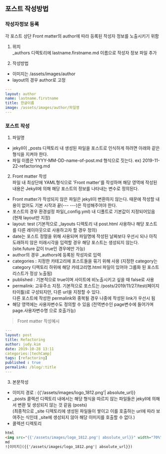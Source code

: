 ## 포스트 작성방법
### 작성자정보 등록 
각 포스트 상단 Front matter의 author에 따라 등록된 작성자 정보를 노출시키기 위함

1. 위치  
_authors 디렉토리에 lastname.firstname.md 이름으로 작성자 정보 파일 추가

2. 작성방법
- 이미지는 /assets/images/author
- layout의 경우 author로 고정

```YAML
---
layout: author
name: lastname.firstname
title: 한글이름
image: /assets/images/author/파일명
---
```

### 포스트 작성

1. 파일명 
- jekyll이 _posts 디렉토리 내 생성된 파일을 포스트로 인식하게 하려면 아래와 같은 형식을 지켜야 한다.
- 파일 이름은 YYYY-MM-DD-name-of-post.md 형식으로 짓는다. ex) 2019-11-22-refactoring.md

2. Front matter 작성   
파일 내 최상단에 YAML형식으로 'Front matter'를 작성하며 해당 영역에 작성된 내용은 Jekyll에 의해 해당 포스트의 정보를 나타내는 변수로 정의된다.
- Front matter가 작성되지 않은 파일은 jekyll이 변환하지 않는다. 때문에 작성할 내용이 없어도 기본 시작과 끝(--- ---)은 작성해주어야 한다. 
- 포스트의 경우 환경설정 파일(_config.yml) 내 디폴트로 기본값이 지정되어있음 (현재 layout만 지정)
- layout: test (기본적으로 _layouts 디렉토리 내 post.html 사용하나 해당 포스트를 다른 레이아웃으로 사용하고자 할 경우 정의)
- date는 포스트 정렬을 위해 사용되며 파일명에 작성된 날짜보다 우선시 되나 아직 도래하지 않은 미래시각을 입력할 경우 해당 포스트는 생성되지 않는다. (site.future 값이 true인 경우에만 가능)
- author의 경우 _authors에 등록된 작성자로 입력
- categories : 지정한 카테고리에 포스트들을 묶기 위해 사용
  (지정한 category는 category 디렉토리 하위에 해당 카테고리명.html 파일이 있어야 그룹화 된 포스트 리스트가 정상 노출됨)
- published : 기본적으로 true이며 사이트에 비노출시키고 싶을 때 false로 사용
- permalink: 고유주소 지정. 기본적으로 포스트는 /posts/2019/11/27/test(페이지 타이틀)로 구성되지만, 다른 url을 지정할 수 있다.   
다른 포스트에 작성한 permalink와 중복될 경우 나중에 작성된 link가 우선시 됨
- 해당 영역에는 사용자변수도 정의할 수 있음 (전역변수인 page변수에 들어가며 page.사용자변수명 으로 호출가능)

> Front matter 작성예시
```YAML
---
layout: post
title: Refactoring
author: judy.kim
date: 2019-10-28 13:11
categories:[techCamp]
tags: [refactoring]
published : true
permalink: /blog/:title
---
```

3. 본문작성
- 이미지 경로 : {{'/assets/images/logo_1812.png'| absolute_url}}
- _posts 콜렉션 디렉토리 내에서는 해당 형식을 따르지 않는 파일들은 jekyll에 의해서 변환 및 생성되지 않는 것 같음 (posts)  
   (최종적으로 _site 디렉토리에 생성된 파일들이 쌓이고 이를 호출하는 url에 따라 보여주는 식인데 _site에 생성되지 않아 해당 이미지를 호출할 수 없다.)
- 콜렉션 디렉토리
```HTML
html
<img src="{{'/assets/images/logo_1812.png'| absolute_url}}" width="70%" height="70%" title="" alt=""/>
md
![이미지]({{'/assets/images/logo_1812.png'| absolute_url}})
```
